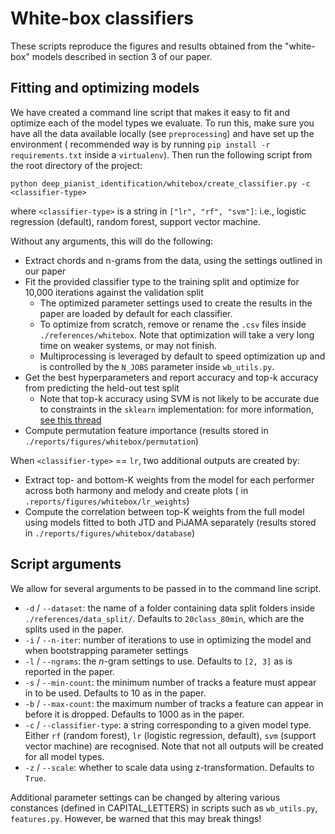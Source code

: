 # White-box classifiers

These scripts reproduce the figures and results obtained from the "white-box" models described in section 3 of our
paper.

## Fitting and optimizing models

We have created a command line script that makes it easy to fit and optimize each of the model types we evaluate. To run
this, make sure you have all the data available locally (see `preprocessing`) and have set up the environment (
recommended way is by running `pip install -r requirements.txt` inside a `virtualenv`). Then run the following script
from the root directory of the project:

```
python deep_pianist_identification/whitebox/create_classifier.py -c <classifier-type>
```

where `<classifier-type>` is a string in `["lr", "rf", "svm"]`: i.e., logistic regression (default), random forest,
support vector machine.

Without any arguments, this will do the following:

- Extract chords and n-grams from the data, using the settings outlined in our paper
- Fit the provided classifier type to the training split and optimize for 10,000 iterations against the validation split
    - The optimized parameter settings used to create the results in the paper are loaded by default for each
      classifier.
    - To optimize from scratch, remove or rename the `.csv` files inside `./references/whitebox`. Note that optimization
      will take a very long time on weaker systems, or may not finish.
    - Multiprocessing is leveraged by default to speed optimization up and is controlled by the `N_JOBS` parameter
      inside `wb_utils.py`.
- Get the best hyperparameters and report accuracy and top-k accuracy from predicting the held-out test split
    - Note that top-k accuracy using SVM is not likely to be accurate due to constraints in the `sklearn`
      implementation: for more information, [see this thread](https://github.com/scikit-learn/scikit-learn/issues/13211)
- Compute permutation feature importance (results stored in `./reports/figures/whitebox/permutation`)

When `<classifier-type>` == `lr`, two additional outputs are created by:

- Extract top- and bottom-K weights from the model for each performer across both harmony and melody and create plots (
  in `.reports/figures/whitebox/lr_weights`)
- Compute the correlation between top-K weights from the full model using models fitted to both JTD and PiJAMA
  separately (results stored in `./reports/figures/whitebox/database`)

## Script arguments

We allow for several arguments to be passed in to the command line script.

- `-d` / `--dataset`: the name of a folder containing data split folders inside `./references/data_split/`. Defaults to
  `20class_80min`, which are the splits used in the paper.
- `-i` / `--n-iter`: number of iterations to use in optimizing the model and when bootstrapping parameter settings
- `-l` / `--ngrams`: the _n_-gram settings to use. Defaults to `[2, 3]` as is reported in the paper.
- `-s` / `--min-count`: the minimum number of tracks a feature must appear in to be used. Defaults to 10 as in the
  paper.
- `-b` / `--max-count`: the maximum number of tracks a feature can appear in before it is dropped. Defaults to 1000 as
  in the paper.
- `-c` / `--classifier-type`: a string corresponding to a given model type. Either `rf` (random forest), `lr` (logistic
  regression, default), `svm` (support vector machine) are recognised. Note that not all outputs will be created for all
  model types.
- `-z` / `--scale`: whether to scale data using z-transformation. Defaults to `True`.

Additional parameter settings can be changed by altering various constances (defined in CAPITAL_LETTERS) in scripts such
as `wb_utils.py`, `features.py`. However, be warned that this may break things!